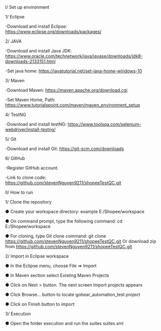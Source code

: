 I/ Set up environment

1/ Eclipse

 -Download and install Eclipse:
		https://www.eclipse.org/downloads/packages/
		
2/ JAVA

 -Download and install Java JDK:
		https://www.oracle.com/technetwork/java/javase/downloads/jdk8-downloads-2133151.html

 -Set java home:
		https://javatutorial.net/set-java-home-windows-10 
		
3/ Maven

 -Download Maven:
		https://maven.apache.org/download.cgi
  
 -Set Maven Home, Path:
		https://www.tutorialspoint.com/maven/maven_environment_setup
		
4/ TestNG

 -Download and install testNG:
		https://www.toolsqa.com/selenium-webdriver/install-testng/
		
5/ Git

 -Download and install Git:
		https://git-scm.com/downloads
		
6/ GitHub

 -Register GitHub account.

 -Link to clone code:
		 https://github.com/stevenNguyen9211/shopeeTestQC.git
     
II/ How to run

1/ Clone the repository

●	Create your workspace directory: example E:/Shopee/workspace

●	On command prompt, type the following command: cd E:/Shopee/workspace

●	For cloning, type Git clone command: git clone https://github.com/stevenNguyen9211/shopeeTestQC.git
Or download zip from https://github.com/stevenNguyen9211/shopeeTestQC.git

2/ Import in Eclipse workspace

●	In the Eclipse menu, choose File => Import

●	In Maven section select Existing Maven Projects

●	Click on Next > button. The next screen Import projects appears

●	Click Browse... button to locate gobear_automation_test project

●	Click on Finish button to import

3/ Execution

●	Open the folder execution and run the suites suites.xml
